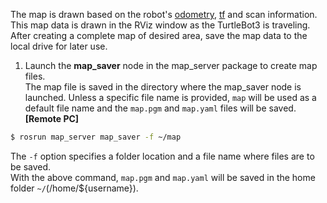 The map is drawn based on the robot's [odometry](https://en.wikipedia.org/wiki/Odometry), [tf](http://wiki.ros.org/tf) and scan information. 
This map data is drawn in the RViz window as the TurtleBot3 is traveling. 
After creating a complete map of desired area, save the map data to the local drive for later use.

1. Launch the **map_saver** node in the map_server package to create map files.  
  The map file is saved in the directory where the map_saver node is launched.
  Unless a specific file name is provided, `map` will be used as a default file name and the `map.pgm` and `map.yaml` files will be saved.  
  **[Remote PC]**  
```bash
$ rosrun map_server map_saver -f ~/map
```

The `-f` option specifies a folder location and a file name where files are to be saved.  
With the above command, `map.pgm` and `map.yaml` will be saved in the home folder `~/`(/home/${username}).
